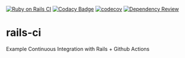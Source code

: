 [![Ruby on Rails CI](https://github.com/Unicen-Tuari/rails-ci/actions/workflows/rubyonrails.yml/badge.svg)](https://github.com/Unicen-Tuari/rails-ci/actions/workflows/rubyonrails.yml)
[![Codacy Badge](https://api.codacy.com/project/badge/Grade/ed44dd58136e48b8a3768a58e37b8f14)](https://app.codacy.com/gh/Unicen-Tuari/rails-ci?utm_source=github.com&utm_medium=referral&utm_content=Unicen-Tuari/rails-ci&utm_campaign=Badge_Grade_Settings)
[![codecov](https://codecov.io/gh/Unicen-Tuari/rails-ci/branch/main/graph/badge.svg?token=HLQEH7S0Wu)](https://codecov.io/gh/Unicen-Tuari/rails-ci)
[![Dependency Review](https://github.com/Unicen-Tuari/rails-ci/actions/workflows/dependency-review.yml/badge.svg)](https://github.com/Unicen-Tuari/rails-ci/actions/workflows/dependency-review.yml)
# rails-ci
Example Continuous Integration with Rails + Github Actions
